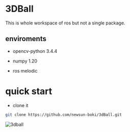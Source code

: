 <!--
 * @Author: your name
 * @Date: 2021-11-24 15:29:53
 * @LastEditTime: 2021-11-24 15:41:35
 * @LastEditors: newsun-HP-Pavilion-Gaming-Laptop-15-dk0xxx
 * @Description: In User Settings Edit
 * @FilePath: /rmtrain_ws/README.md
-->
# 3DBall

This is whole workspace of ros but not a single package.
## enviroments

+ opencv-python 3.4.4
  
+ numpy 1.20
  
+ ros melodic
# quick start
+ clone it

```bash
git clone https://github.com/newsun-boki/3dBall.git
```

![3dball](https://cdn.jsdelivr.net/gh/newsun-boki/img-folder@main/20211124/3dball.3jgtz0qnhjm0.gif)